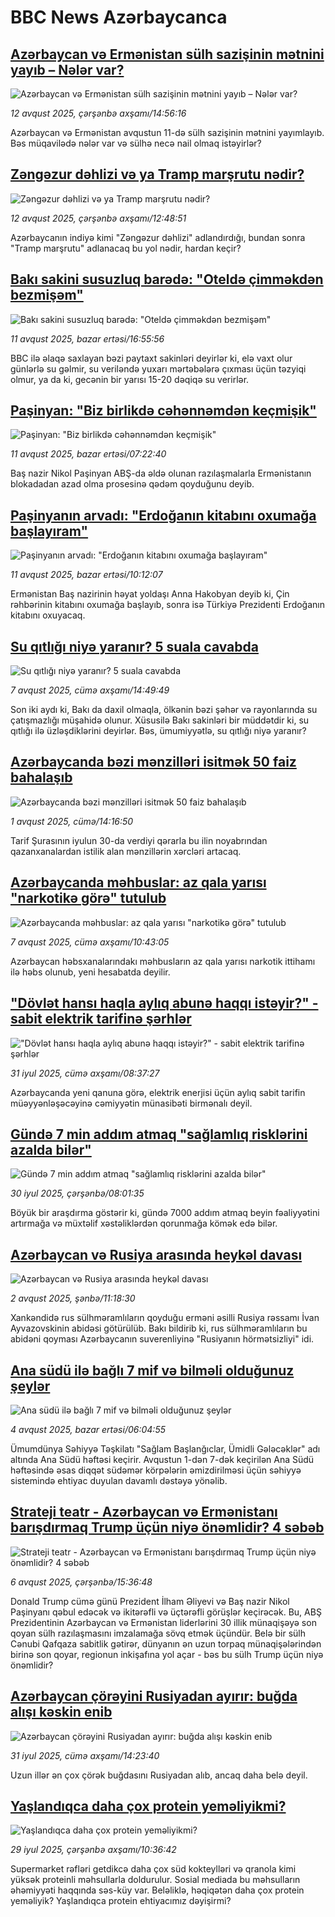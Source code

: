 # BBC News Azərbaycanca## [Azərbaycan və Ermənistan sülh sazişinin mətnini yayıb – Nələr var?](https://www.bbc.com/azeri/articles/c1dxq4y7vg6o?at_medium=RSS&at_campaign=rss?at_campaign=githubrss)![Azərbaycan və Ermənistan sülh sazişinin mətnini yayıb – Nələr var?](https://ichef.bbci.co.uk/ace/ws/240/cpsprodpb/cd6b/live/e5776280-7779-11f0-b15a-09fa5f596b3a.jpg)_12 avqust 2025, çərşənbə axşamı/14:56:16_Azərbaycan və Ermənistan avqustun 11-də sülh sazişinin mətnini yayımlayıb. Bəs müqavilədə nələr var və sülhə necə nail olmaq istəyirlər?## [Zəngəzur dəhlizi və ya Tramp marşrutu nədir?](https://www.bbc.com/azeri/articles/cde3rlw56kgo?at_medium=RSS&at_campaign=rss?at_campaign=githubrss)![Zəngəzur dəhlizi və ya Tramp marşrutu nədir?](https://ichef.bbci.co.uk/ace/ws/240/cpsprodpb/76cc/live/23cf1f10-7779-11f0-b15a-09fa5f596b3a.jpg)_12 avqust 2025, çərşənbə axşamı/12:48:51_Azərbaycanın indiyə kimi "Zəngəzur dəhlizi" adlandırdığı, bundan sonra "Tramp marşrutu" adlanacaq bu yol nədir, hardan keçir?## [Bakı sakini susuzluq barədə: "Oteldə çimməkdən bezmişəm"](https://www.bbc.com/azeri/articles/c5yee710md0o?at_medium=RSS&at_campaign=rss?at_campaign=githubrss)![Bakı sakini susuzluq barədə: "Oteldə çimməkdən bezmişəm"](https://ichef.bbci.co.uk/ace/ws/240/cpsprodpb/1ad8/live/217c80f0-76d3-11f0-841b-3d31b3a72b3a.png)_11 avqust 2025, bazar ertəsi/16:55:56_BBC ilə əlaqə saxlayan bəzi paytaxt sakinləri deyirlər ki, elə vaxt olur günlərlə su gəlmir, su veriləndə yuxarı mərtəbələrə çıxması üçün təzyiqi olmur, ya da ki, gecənin bir yarısı 15-20 dəqiqə su verirlər.## [Paşinyan: "Biz birlikdə cəhənnəmdən keçmişik"](https://www.bbc.com/azeri/articles/cgerrx70d89o?at_medium=RSS&at_campaign=rss?at_campaign=githubrss)![Paşinyan: "Biz birlikdə cəhənnəmdən keçmişik"](https://ichef.bbci.co.uk/ace/ws/240/cpsprodpb/4548/live/11f43080-7681-11f0-a95b-172adb5131d0.jpg)_11 avqust 2025, bazar ertəsi/07:22:40_Baş nazir Nikol Paşinyan ABŞ-da əldə olunan razılaşmalarla Ermənistanın blokadadan azad olma prosesinə qədəm qoyduğunu deyib.## [Paşinyanın arvadı: "Erdoğanın kitabını oxumağa başlayıram"](https://www.bbc.com/azeri/articles/cn4330kjgwno?at_medium=RSS&at_campaign=rss?at_campaign=githubrss)![Paşinyanın arvadı: "Erdoğanın kitabını oxumağa başlayıram"](https://ichef.bbci.co.uk/ace/ws/240/cpsprodpb/8297/live/c6b3aaf0-769a-11f0-9b97-07a092acff81.jpg)_11 avqust 2025, bazar ertəsi/10:12:07_Ermənistan Baş nazirinin həyat yoldaşı Anna Hakobyan deyib ki, Çin rəhbərinin kitabını oxumağa başlayıb, sonra isə Türkiyə Prezidenti Erdoğanın kitabını oxuyacaq.## [Su qıtlığı niyə yaranır? 5 suala cavabda](https://www.bbc.com/azeri/articles/ckv39z2gxn5o?at_medium=RSS&at_campaign=rss?at_campaign=githubrss)![Su qıtlığı niyə yaranır? 5 suala cavabda](https://ichef.bbci.co.uk/ace/ws/240/cpsprodpb/715d/live/1b3b8720-c27d-11ed-a48e-8f7c0fe99284.jpg)_7 avqust 2025, cümə axşamı/14:49:49_Son iki aydı ki, Bakı da daxil olmaqla, ölkənin bəzi şəhər və rayonlarında su çatışmazlığı müşahidə olunur. 
Xüsusilə Bakı sakinləri bir müddətdir ki, su qıtlığı ilə üzləşdiklərini deyirlər. 
Bəs, ümumiyyətlə, su qıtlığı niyə yaranır?## [Azərbaycanda bəzi mənzilləri isitmək 50 faiz bahalaşıb](https://www.bbc.com/azeri/articles/c3dpx7y019mo?at_medium=RSS&at_campaign=rss?at_campaign=githubrss)![Azərbaycanda bəzi mənzilləri isitmək 50 faiz bahalaşıb](https://ichef.bbci.co.uk/ace/ws/240/cpsprodpb/6ced/live/dc4a61f0-6edf-11f0-8dbd-f3d32ebd3327.jpg)_1 avqust 2025, cümə/14:16:50_Tarif Şurasının iyulun 30-da verdiyi qərarla bu ilin noyabrından qazanxanalardan istilik alan mənzillərin xərcləri artacaq.## [Azərbaycanda məhbuslar: az qala yarısı "narkotikə görə" tutulub](https://www.bbc.com/azeri/articles/c5yk58e787yo?at_medium=RSS&at_campaign=rss?at_campaign=githubrss)![Azərbaycanda məhbuslar: az qala yarısı "narkotikə görə" tutulub](https://ichef.bbci.co.uk/ace/ws/240/cpsprodpb/23c3/live/5c830d10-72a8-11f0-a0d2-e3caada09ed7.png)_7 avqust 2025, cümə axşamı/10:43:05_Azərbaycan həbsxanalarındakı məhbusların az qala yarısı narkotik ittihamı ilə həbs olunub, yeni hesabatda deyilir.## ["Dövlət hansı haqla aylıq abunə haqqı istəyir?" - sabit elektrik tarifinə şərhlər](https://www.bbc.com/azeri/articles/cy7ykkxe5jzo?at_medium=RSS&at_campaign=rss?at_campaign=githubrss)!["Dövlət hansı haqla aylıq abunə haqqı istəyir?" - sabit elektrik tarifinə şərhlər](https://ichef.bbci.co.uk/ace/ws/240/cpsprodpb/d9c3/live/7aadc6c0-6de6-11f0-a892-515a56809149.jpg)_31 iyul 2025, cümə axşamı/08:37:27_Azərbaycanda yeni qanuna görə, elektrik enerjisi üçün aylıq sabit tarifin müəyyənləşəcəyinə cəmiyyətin münasibəti birmənalı deyil.## [Gündə 7 min addım atmaq "sağlamlıq risklərini azalda bilər" ](https://www.bbc.com/azeri/articles/c2096g45wrxo?at_medium=RSS&at_campaign=rss?at_campaign=githubrss)![Gündə 7 min addım atmaq "sağlamlıq risklərini azalda bilər" ](https://ichef.bbci.co.uk/ace/ws/240/cpsprodpb/5f46/live/8eb670e0-6d14-11f0-8dbd-f3d32ebd3327.jpg)_30 iyul 2025, çərşənbə/08:01:35_Böyük bir araşdırma göstərir ki, gündə 7000 addım atmaq beyin fəaliyyətini artırmağa və müxtəlif xəstəliklərdən qorunmağa kömək edə bilər.## [Azərbaycan və Rusiya arasında heykəl davası](https://www.bbc.com/azeri/articles/c9vdkwegnweo?at_medium=RSS&at_campaign=rss?at_campaign=githubrss)![Azərbaycan və Rusiya arasında heykəl davası](https://ichef.bbci.co.uk/ace/ws/240/cpsprodpb/8f1a/live/46851300-6f92-11f0-8d8d-0b5ce2e05bd0.png)_2 avqust 2025, şənbə/11:18:30_Xankəndidə rus sülhməramlıların qoyduğu erməni əsilli Rusiya rəssamı İvan Ayvazovskinin abidəsi götürülüb.
Bakı bildirib ki, rus sülhməramlıların bu abidəni qoyması Azərbaycanın suverenliyinə "Rusiyanın hörmətsizliyi" idi.## [Ana südü ilə bağlı 7 mif və bilməli olduğunuz şeylər](https://www.bbc.com/azeri/articles/c87m4nkr7n5o?at_medium=RSS&at_campaign=rss?at_campaign=githubrss)![Ana südü ilə bağlı 7 mif və bilməli olduğunuz şeylər](https://ichef.bbci.co.uk/ace/ws/240/cpsprodpb/e418/live/5bf91a90-3292-11ee-9edf-f5e2f1f9bf2a.jpg)_4 avqust 2025, bazar ertəsi/06:04:55_Ümumdünya Səhiyyə Təşkilatı "Sağlam Başlanğıclar, Ümidli Gələcəklər" adı altında Ana Südü həftəsi keçirir. Avqustun 1-dən 7-dək keçirilən Ana Südü həftəsində əsas diqqət südəmər körpələrin əmizdirilməsi üçün səhiyyə sistemində ehtiyac duyulan davamlı dəstəyə yönəlib.## [Strateji teatr - Azərbaycan və Ermənistanı barışdırmaq Trump üçün niyə önəmlidir? 4 səbəb](https://www.bbc.com/azeri/articles/cn840knrgv4o?at_medium=RSS&at_campaign=rss?at_campaign=githubrss)![Strateji teatr - Azərbaycan və Ermənistanı barışdırmaq Trump üçün niyə önəmlidir? 4 səbəb](https://ichef.bbci.co.uk/ace/ws/240/cpsprodpb/6d9f/live/7cccdfc0-72d4-11f0-a96b-23029eb18083.jpg)_6 avqust 2025, çərşənbə/15:36:48_Donald Trump cümə günü Prezident İlham Əliyevi və Baş nazir Nikol Paşinyanı qəbul edəcək və ikitərəfli və üçtərəfli görüşlər keçirəcək. Bu, ABŞ Prezidentinin Azərbaycan və Ermənistan liderlərini 30 illik münaqişəyə son qoyan sülh razılaşmasını imzalamağa sövq etmək üçündür.
Belə bir sülh Cənubi Qafqaza sabitlik gətirər, dünyanın ən uzun torpaq münaqişələrindən birinə son qoyar, regionun inkişafına yol açar  - bəs bu sülh Trump üçün niyə önəmlidir?## [Azərbaycan çörəyini Rusiyadan ayırır: buğda alışı kəskin enib](https://www.bbc.com/azeri/articles/ckgex1kxvv7o?at_medium=RSS&at_campaign=rss?at_campaign=githubrss)![Azərbaycan çörəyini Rusiyadan ayırır: buğda alışı kəskin enib](https://ichef.bbci.co.uk/ace/ws/240/cpsprodpb/c906/live/1b9cbd20-6e19-11f0-aa33-1bf5e0b3ec8e.jpg)_31 iyul 2025, cümə axşamı/14:23:40_Uzun illər ən çox çörək buğdasını Rusiyadan alıb, ancaq daha belə deyil.## [Yaşlandıqca daha çox protein yeməliyikmi?](https://www.bbc.com/azeri/articles/c07pn7yn515o?at_medium=RSS&at_campaign=rss?at_campaign=githubrss)![Yaşlandıqca daha çox protein yeməliyikmi?](https://ichef.bbci.co.uk/ace/ws/240/cpsprodpb/23a2/live/f94f7be0-6963-11f0-9519-e3a8ae3ab590.jpg)_29 iyul 2025, çərşənbə axşamı/10:36:42_Supermarket rəfləri getdikcə daha çox süd kokteylləri və qranola kimi yüksək proteinli məhsullarla doldurulur. Sosial mediada bu məhsulların əhəmiyyəti haqqında səs-küy var.
Beləliklə, həqiqətən daha çox protein yeməliyik? Yaşlandıqca protein ehtiyacımız dəyişirmi?